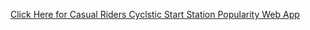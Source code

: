 [Click Here for Casual Riders Cyclstic Start Station Popularity Web App](https://univofillinois.maps.arcgis.com/apps/instant/slider/index.html?appid=2a06b6e40e054d3a951398514a84f58b)
